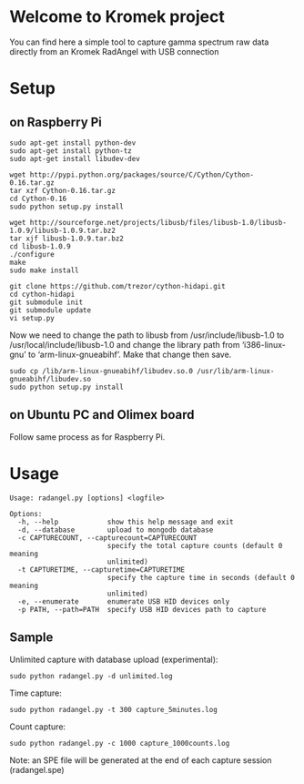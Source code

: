 # Welcome to Kromek project
You can find here a simple tool to capture gamma spectrum raw data directly from an Kromek RadAngel with USB connection

# Setup
## on Raspberry Pi

    sudo apt-get install python-dev
    sudo apt-get install python-tz
    sudo apt-get install libudev-dev

    wget http://pypi.python.org/packages/source/C/Cython/Cython-0.16.tar.gz
    tar xzf Cython-0.16.tar.gz
    cd Cython-0.16
    sudo python setup.py install

    wget http://sourceforge.net/projects/libusb/files/libusb-1.0/libusb-1.0.9/libusb-1.0.9.tar.bz2
    tar xjf libusb-1.0.9.tar.bz2
    cd libusb-1.0.9
    ./configure
    make
    sudo make install

    git clone https://github.com/trezor/cython-hidapi.git
    cd cython-hidapi
    git submodule init
    git submodule update
    vi setup.py

Now we need to change the path to libusb from /usr/include/libusb-1.0 to /usr/local/include/libusb-1.0 and change the library path from ‘i386-linux-gnu’ to ‘arm-linux-gnueabihf’. Make that change then save.

    sudo cp /lib/arm-linux-gnueabihf/libudev.so.0 /usr/lib/arm-linux-gnueabihf/libudev.so
    sudo python setup.py install

## on Ubuntu PC and Olimex board
Follow same process as for Raspberry Pi.

# Usage
    Usage: radangel.py [options] <logfile>

    Options:
      -h, --help            show this help message and exit
      -d, --database        upload to mongodb database
      -c CAPTURECOUNT, --capturecount=CAPTURECOUNT
                            specify the total capture counts (default 0 meaning
                            unlimited)
      -t CAPTURETIME, --capturetime=CAPTURETIME
                            specify the capture time in seconds (default 0 meaning
                            unlimited)
      -e, --enumerate       enumerate USB HID devices only
      -p PATH, --path=PATH  specify USB HID devices path to capture

## Sample

Unlimited capture with database upload (experimental):

    sudo python radangel.py -d unlimited.log

Time capture:

    sudo python radangel.py -t 300 capture_5minutes.log

Count capture:

    sudo python radangel.py -c 1000 capture_1000counts.log

Note: an SPE file will be generated at the end of each capture session (radangel.spe)
